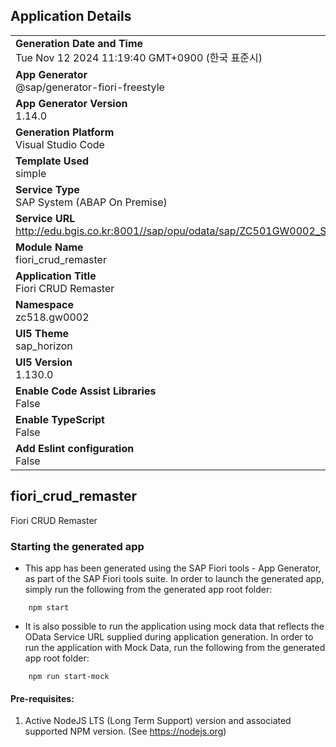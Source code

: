 ## Application Details
|               |
| ------------- |
|**Generation Date and Time**<br>Tue Nov 12 2024 11:19:40 GMT+0900 (한국 표준시)|
|**App Generator**<br>@sap/generator-fiori-freestyle|
|**App Generator Version**<br>1.14.0|
|**Generation Platform**<br>Visual Studio Code|
|**Template Used**<br>simple|
|**Service Type**<br>SAP System (ABAP On Premise)|
|**Service URL**<br>http://edu.bgis.co.kr:8001//sap/opu/odata/sap/ZC501GW0002_SRV
|**Module Name**<br>fiori_crud_remaster|
|**Application Title**<br>Fiori CRUD Remaster|
|**Namespace**<br>zc518.gw0002|
|**UI5 Theme**<br>sap_horizon|
|**UI5 Version**<br>1.130.0|
|**Enable Code Assist Libraries**<br>False|
|**Enable TypeScript**<br>False|
|**Add Eslint configuration**<br>False|

## fiori_crud_remaster

Fiori CRUD Remaster

### Starting the generated app

-   This app has been generated using the SAP Fiori tools - App Generator, as part of the SAP Fiori tools suite.  In order to launch the generated app, simply run the following from the generated app root folder:

```
    npm start
```

- It is also possible to run the application using mock data that reflects the OData Service URL supplied during application generation.  In order to run the application with Mock Data, run the following from the generated app root folder:

```
    npm run start-mock
```

#### Pre-requisites:

1. Active NodeJS LTS (Long Term Support) version and associated supported NPM version.  (See https://nodejs.org)


